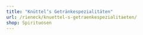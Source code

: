 ```yaml
---
title: "Knüttel‘s Getränkespezialitäten"
url: /rieneck/knuettel-s-getraenkespezialitaeten/
shop: Spirituosen
---
```

